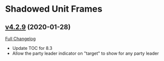 # Shadowed Unit Frames

## [v4.2.9](https://github.com/Nevcairiel/ShadowedUnitFrames/tree/v4.2.9) (2020-01-28)
[Full Changelog](https://github.com/Nevcairiel/ShadowedUnitFrames/compare/v4.2.8...v4.2.9)

- Update TOC for 8.3  
- Allow the party leader indicator on "target" to show for any party leader  
